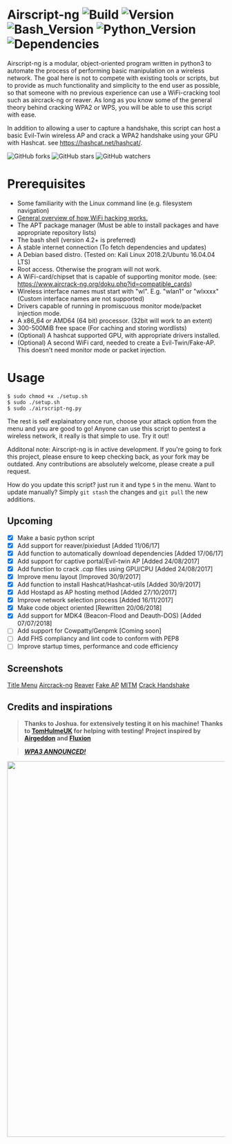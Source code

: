 # Airscript-ng ![Build](https://img.shields.io/badge/build-passing-green.svg?longCache=true&style=flat-square&colorA=273133) ![Version](https://img.shields.io/badge/version-1.9-blue.svg?longCache=true&style=flat-square&colorA=273133&colorB=2962FF) ![Bash_Version](https://img.shields.io/badge/bash-4.2+-blue.svg?longCache=true&style=flat-square&colorA=273133&colorB=FFD600) ![Python_Version](https://img.shields.io/badge/python-3.4+-blue.svg?longCache=true&style=flat-square&colorA=273133&colorB=E65100) ![Dependencies](https://img.shields.io/badge/dependencies-up--to--date-blue.svg?longCache=true&style=flat-square&colorA=273133&colorB=004D40)
Airscript-ng is a modular, object-oriented program written in python3 to automate the process of performing basic manipulation on a wireless network. The goal here is not to compete with existing tools or scripts, but to provide as much functionality and simplicity to the end user as possible, so that someone with no previous experience can use a WiFi-cracking tool such as aircrack-ng or reaver. As long as you know some of the general theory behind cracking WPA2 or WPS, you will be able to use this script with ease.

In addition to allowing a user to capture a handshake, this script can host a basic Evil-Twin wireless AP and crack a WPA2 handshake using your GPU with Hashcat. see https://hashcat.net/hashcat/.

![GitHub forks](https://img.shields.io/github/forks/Sh3llcod3/Airscript-ng.svg?style=for-the-badge&label=Fork&colorA=273133)
![GitHub stars](https://img.shields.io/github/stars/Sh3llcod3/Airscript-ng.svg?style=for-the-badge&label=Stars&colorA=273133)
![GitHub watchers](https://img.shields.io/github/watchers/Sh3llcod3/Airscript-ng.svg?style=for-the-badge&label=Watch&colorA=273133)

# Prerequisites 
- Some familiarity with the Linux command line (e.g. filesystem navigation)
- [General overview of how WiFi hacking works.](https://null-byte.wonderhowto.com/how-to/wi-fi-hacking/)
- The APT package manager (Must be able to install packages and have appropriate repository lists)
- The bash shell (version 4.2+ is preferred)
- A stable internet connection (To fetch dependencies and updates)
- A Debian based distro. (Tested on: Kali Linux 2018.2/Ubuntu 16.04.04 LTS)
- Root access. Otherwise the program will not work.
- A WiFi-card/chipset that is capable of supporting monitor mode. (see: https://www.aircrack-ng.org/doku.php?id=compatible_cards)
- Wireless interface names must start with "wl". E.g. "wlan1" or "wlxxxx" (Custom interface names are not supported) 
- Drivers capable of running in promiscuous monitor mode/packet injection mode.
- A x86_64 or AMD64 (64 bit) processor. (32bit will work to an extent)
- 300-500MiB free space (For caching and storing wordlists)
- (Optional) A hashcat supported GPU, with appropriate drivers installed.
- (Optional) A second WiFi card, needed to create a Evil-Twin/Fake-AP. This doesn't need monitor mode or packet injection.


# Usage
```shell
$ sudo chmod +x ./setup.sh
$ sudo ./setup.sh
$ sudo ./airscript-ng.py
```
The rest is self explainatory once run, choose your attack option from the menu and you are good to go! Anyone can use this script to pentest a wireless network, it really is that simple to use. Try it out!

Additonal note: Airscript-ng is in active development. If you're going to fork this project, please ensure to keep checking back, as your fork may be outdated. Any contributions are absolutely welcome, please create a pull request.

How do you update this script? just run it and type `5` in the menu. Want to update manually? Simply `git stash` the changes and `git pull` the new additions.

## Upcoming
- [x] Make a basic python script
- [x] Add support for reaver/pixiedust [Added 11/06/17]
- [x] Add function to automatically download dependencies [Added 17/06/17]
- [x] Add support for captive portal/Evil-twin AP [Added 24/08/2017]
- [x] Add function to crack *.cap* files using GPU/CPU [Added 24/08/2017]
- [x] Improve menu layout [Improved 30/9/2017]
- [x] Add function to install Hashcat/Hashcat-utils [Added 30/9/2017]
- [x] Add Hostapd as AP hosting method [Added 27/10/2017]
- [x] Improve network selection process [Added 16/11/2017]
- [x] Make code object oriented [Rewritten 20/06/2018] 
- [x] Add support for MDK4 (Beacon-Flood and Deauth-DOS) [Added 07/07/2018]
- [ ] Add support for Cowpatty/Genpmk [Coming soon]
- [ ] Add FHS compliancy and lint code to conform with PEP8
- [ ] Improve startup times, performance and code efficiency

## Screenshots
[Title Menu](https://goo.gl/b94o9v)
[Aircrack-ng](https://goo.gl/xEaXi1)
[Reaver](https://goo.gl/aH4WGy)
[Fake AP](https://goo.gl/mXuBwR)
[MITM](https://goo.gl/EmWBiH)
[Crack Handshake](https://goo.gl/nSL1Bd)

## Credits and inspirations
> **Thanks to Joshua. for extensively testing it on his machine!**
> **Thanks to [TomHulmeUK](https://github.com/TomHulmeUK) for helping with testing!**
> **Project inspired by [Airgeddon](https://github.com/v1s1t0r1sh3r3/airgeddon) and [Fluxion](https://github.com/FluxionNetwork/fluxion)**

> [*__WPA3 ANNOUNCED!__*](https://www.theverge.com/2018/1/9/16867940/wi-fi-alliance-new-wpa3-security-protections-wpa2-announced)

<img src="https://goo.gl/wNmRxs" width="870px" height="auto">
